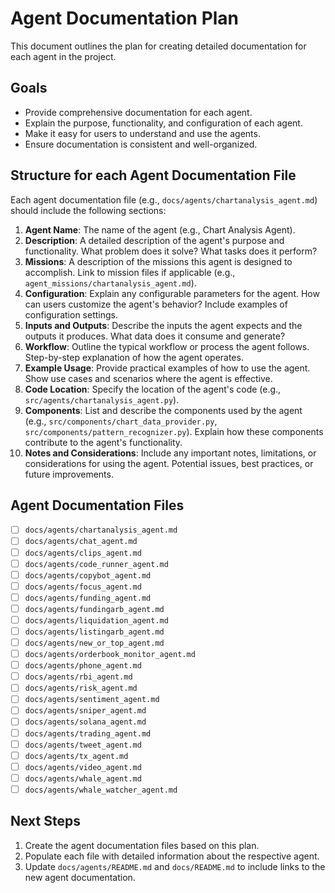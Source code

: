 # Agent Documentation Plan

This document outlines the plan for creating detailed documentation for each agent in the project.

## Goals

- Provide comprehensive documentation for each agent.
- Explain the purpose, functionality, and configuration of each agent.
- Make it easy for users to understand and use the agents.
- Ensure documentation is consistent and well-organized.

## Structure for each Agent Documentation File

Each agent documentation file (e.g., `docs/agents/chartanalysis_agent.md`) should include the following sections:

1.  **Agent Name**: The name of the agent (e.g., Chart Analysis Agent).
2.  **Description**: A detailed description of the agent's purpose and functionality. What problem does it solve? What tasks does it perform?
3.  **Missions**: A description of the missions this agent is designed to accomplish. Link to mission files if applicable (e.g., `agent_missions/chartanalysis_agent.md`).
4.  **Configuration**: Explain any configurable parameters for the agent. How can users customize the agent's behavior? Include examples of configuration settings.
5.  **Inputs and Outputs**: Describe the inputs the agent expects and the outputs it produces. What data does it consume and generate?
6.  **Workflow**: Outline the typical workflow or process the agent follows. Step-by-step explanation of how the agent operates.
7.  **Example Usage**: Provide practical examples of how to use the agent. Show use cases and scenarios where the agent is effective.
8.  **Code Location**: Specify the location of the agent's code (e.g., `src/agents/chartanalysis_agent.py`).
9.  **Components**: List and describe the components used by the agent (e.g., `src/components/chart_data_provider.py`, `src/components/pattern_recognizer.py`). Explain how these components contribute to the agent's functionality.
10. **Notes and Considerations**: Include any important notes, limitations, or considerations for using the agent. Potential issues, best practices, or future improvements.

## Agent Documentation Files

-   [ ] `docs/agents/chartanalysis_agent.md`
-   [ ] `docs/agents/chat_agent.md`
-   [ ] `docs/agents/clips_agent.md`
-   [ ] `docs/agents/code_runner_agent.md`
-   [ ] `docs/agents/copybot_agent.md`
-   [ ] `docs/agents/focus_agent.md`
-   [ ] `docs/agents/funding_agent.md`
-   [ ] `docs/agents/fundingarb_agent.md`
-   [ ] `docs/agents/liquidation_agent.md`
-   [ ] `docs/agents/listingarb_agent.md`
-   [ ] `docs/agents/new_or_top_agent.md`
-   [ ] `docs/agents/orderbook_monitor_agent.md`
-   [ ] `docs/agents/phone_agent.md`
-   [ ] `docs/agents/rbi_agent.md`
-   [ ] `docs/agents/risk_agent.md`
-   [ ] `docs/agents/sentiment_agent.md`
-   [ ] `docs/agents/sniper_agent.md`
-   [ ] `docs/agents/solana_agent.md`
-   [ ] `docs/agents/trading_agent.md`
-   [ ] `docs/agents/tweet_agent.md`
-   [ ] `docs/agents/tx_agent.md`
-   [ ] `docs/agents/video_agent.md`
-   [ ] `docs/agents/whale_agent.md`
-   [ ] `docs/agents/whale_watcher_agent.md`

## Next Steps

1.  Create the agent documentation files based on this plan.
2.  Populate each file with detailed information about the respective agent.
3.  Update `docs/agents/README.md` and `docs/README.md` to include links to the new agent documentation.